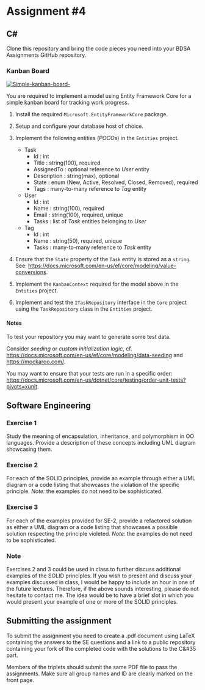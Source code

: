 # Assignment #4

## C&#35;

Clone this repository and bring the code pieces you need into your BDSA Assignments GitHub repository.

### Kanban Board

[![Simple-kanban-board-](https://upload.wikimedia.org/wikipedia/commons/thumb/d/d3/Simple-kanban-board-.jpg/512px-Simple-kanban-board-.jpg)](https://commons.wikimedia.org/wiki/File:Simple-kanban-board-.jpg "Jeff.lasovski [CC BY-SA 3.0 (https://creativecommons.org/licenses/by-sa/3.0)], via Wikimedia Commons")

You are required to implement a model using Entity Framework Core for a simple kanban board for tracking work progress.

1. Install the required `Microsoft.EntityFrameworkCore` package.

1. Setup and configure your database host of choice.

1. Implement the following entities (*POCOs*) in the `Entities` project.

    - Task
        - Id : int
        - Title : string(100), required
        - AssignedTo : optional reference to *User* entity
        - Description : string(max), optional
        - State : enum (New, Active, Resolved, Closed, Removed), required
        - Tags : many-to-many reference to *Tag* entity
    - User
        - Id : int
        - Name : string(100), required
        - Email : string(100), required, unique
        - Tasks : list of *Task* entities belonging to *User*
    - Tag
        - Id : int
        - Name : string(50), required, unique
        - Tasks : many-to-many reference to *Task* entity

1. Ensure that the `State` property of the `Task` entity is stored as a `string`. See: <https://docs.microsoft.com/en-us/ef/core/modeling/value-conversions>.

1. Implement the `KanbanContext` required for the model above in the `Entities` project.

1. Implement and test the `ITaskRepository` interface in the `Core` project using the `TaskRepository` class in the `Entities` project.

#### Notes

To test your repository you may want to generate some test data.

Consider *seeding* or *custom initialization logic*, cf. <https://docs.microsoft.com/en-us/ef/core/modeling/data-seeding> and <https://mockaroo.com/>.

You may want to ensure that your tests are run in a specific order: <https://docs.microsoft.com/en-us/dotnet/core/testing/order-unit-tests?pivots=xunit>.










## Software Engineering

### Exercise 1

Study the meaning of encapsulation, inheritance, and polymorphism in OO languages.  Provide a description of these concepts including UML diagram showcasing them.

### Exercise 2

For each of the SOLID principles, provide an example through either a UML diagram or a code listing that showcases the violation of the specific principle.
_Note:_ the examples do not need to be sophisticated.

### Exercise 3

For each of the examples provided for SE-2, provide a refactored solution as either a UML diagram or a code listing that showcases a possible solution respecting the principle violeted.
_Note:_ the examples do not need to be sophisticated.

### Note 
Exercises 2 and 3 could be used in class to further discuss additional examples of the SOLID principles.  If you wish to present and discuss your examples discussed in class, I would be happy to include an hour in one of the future lectures.  Therefore, if the above sounds interesting, please do not hesitate to contact me.  The idea would be to have a brief slot in which you would present your example of one or more of the SOLID principles.




## Submitting the assignment

To submit the assignment you need to create a .pdf document using LaTeX containing the answers to the SE questions and a link to a public repository containing your fork of the completed code with the solutions to the C&#35 part.  

Members of the triplets should submit the same PDF file to pass the assignments.  Make sure all group names and ID are clearly marked on the front page. 



